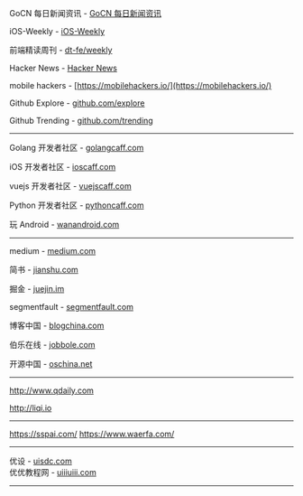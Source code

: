 GoCN 每日新闻资讯 - [GoCN 每日新闻资讯](https://gocn.vip/explore/category-14)  

iOS-Weekly - [iOS-Weekly](https://github.com/SwiftOldDriver/iOS-Weekly/tree/master/Reports)  

前端精读周刊 - [dt-fe/weekly](https://github.com/dt-fe/weekly)

Hacker News - [Hacker News](https://news.ycombinator.com/)  

mobile hackers - [https://mobilehackers.io/](https://mobilehackers.io/)

Github Explore - [github.com/explore](https://github.com/explore)

Github Trending - [github.com/trending](https://github.com/trending)

---
 
Golang 开发者社区 - [golangcaff.com](https://golangcaff.com/)  

iOS 开发者社区    - [ioscaff.com](https://ioscaff.com/)  

vuejs 开发者社区  - [vuejscaff.com](https://vuejscaff.com/)  

Python 开发者社区 - [pythoncaff.com](https://pythoncaff.com/)  

玩 Android       - [wanandroid.com](http://wanandroid.com/) 

---

medium - [medium.com](https://medium.com/)

简书 - [jianshu.com](https://www.jianshu.com/)

掘金 - [juejin.im](https://juejin.im/)

segmentfault - [segmentfault.com](https://segmentfault.com/)

博客中国 - [blogchina.com](http://www.blogchina.com/)

伯乐在线 - [jobbole.com](http://www.jobbole.com/)

开源中国 - [oschina.net](https://www.oschina.net/)

---
http://www.qdaily.com

http://liqi.io

---

https://sspai.com/
https://www.waerfa.com/

---

优设 - [uisdc.com](https://www.uisdc.com/)  
优优教程网 - [uiiiuiii.com](https://uiiiuiii.com/)  

---